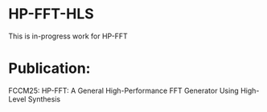 # HP-FFT-HLS
This is in-progress work for HP-FFT 

# Publication: 
FCCM25: HP-FFT: A General High-Performance FFT Generator Using High-Level Synthesis

